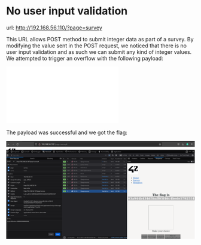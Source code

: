 # No user input validation

url: http://192.168.56.110/?page=survey

This URL allows POST method to submit integer data as part of a survey. By modifying the value sent in the POST request, we noticed that there is no user input validation and as such we can submit any kind of integer values. We attempted to trigger an overflow with the following payload:

![the curl request with a value above INT MAX](./Resource/payload.txt)

The payload was successful and we got the flag:

![proof from the web interface](./Resource/inspector-view.png)
